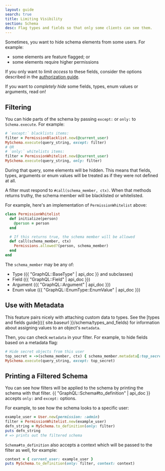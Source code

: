 ```yaml
---
layout: guide
search: true
title: Limiting Visibility
section: Schema
desc: Flag types and fields so that only some clients can see them.
---
```


Sometimes, you want to hide schema elements from some users. For example:

- some elements are feature flagged; or
- some elements require higher permissions

If you only want to limit _access_ to these fields, consider the options described in the [authorization guide]({{site.baseurl}}/queries/authorization).

If you want to _completely hide_ some fields, types, enum values or arguments, read on!

## Filtering

You can hide parts of the schema by passing `except:`  or `only:` to `Schema.execute`. For example:

```ruby
# `except:` blacklists items:
filter = PermissionBlacklist.new(@current_user)
MySchema.execute(query_string, except: filter)
# OR
# `only:` whitelists items:
filter = PermissionWhitelist.new(@current_user)
MySchema.execute(query_string, only: filter)
```

During that query, some elements will be hidden. This means that fields, types, arguments or enum values will be treated as if they were not defined at all.

A filter must respond to `#call(schema_member, ctx)`. When that methods returns truthy, the schema member will be blacklisted or whitelisted.

For example, here's an implementation of `PermissionWhitelist` above:

```ruby
class PermissionWhitelist
  def initialize(person)
    @person = person
  end

  # If this returns true, the schema member will be allowed
  def call(schema_member, ctx)
    Permissions.allowed?(person, schema_member)
  end
end
```

The `schema_member` may be any of:

- Type ({{ "GraphQL::BaseType" | api_doc }} and subclasses)
- Field ({{ "GraphQL::Field" | api_doc }})
- Argument ({{ "GraphQL::Argument" | api_doc }})
- Enum value ({{ "GraphQL::EnumType::EnumValue" | api_doc }})

## Use with Metadata

This feature pairs nicely with attaching custom data to types. See the [types and fields guide]({{ site.baseurl }}/schema/types_and_fields) for information about assigning values to an object's `metadata`.

Then, you can check `metadata` in your filter. For example, to hide fields based on a metadata flag:

```ruby
# Hide secret objects from this user
top_secret = ->(schema_member, ctx) { schema_member.metadata[:top_secret]}
MySchema.execute(query_string, except: top_secret)
```

## Printing a Filtered Schema

You can see how filters will be applied to the schema by printing the schema with that filter. {{ "GraphQL::Schema#to_definition" | api_doc }} accepts `only:` and `except:` options.

For example, to see how the schema looks to a specific user:

```ruby
example_user = User.new(permission: :admin)
filter = PermissionWhitelist.new(example_user)
defn_string = MySchema.to_definition(only: filter)
puts defn_string
# => prints out the filtered schema
```

`Schema#to_definition` also accepts a context which will be passed to the filter as well, for example:

```ruby
context = { current_user: example_user }
puts MySchema.to_definition(only: filter, context: context)
```
